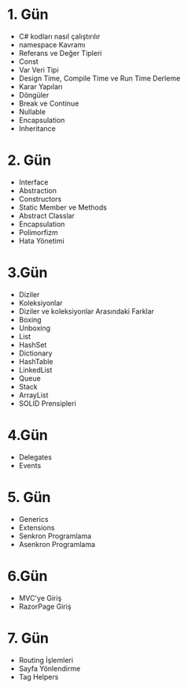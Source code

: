 # 1. Gün
- C# kodları nasıl çalıştırılır
- namespace Kavramı
- Referans ve Değer Tipleri
- Const
- Var Veri Tipi
- Design Time, Compile Time ve Run Time Derleme
- Karar Yapıları
- Döngüler
- Break ve Continue
- Nullable
- Encapsulation
- Inheritance

# 2. Gün
- Interface
- Abstraction
- Constructors
- Static Member ve Methods
- Abstract Classlar
- Encapsulation
- Polimorfizm
- Hata Yönetimi


# 3.Gün
- Diziler
- Koleksiyonlar
- Diziler ve koleksiyonlar Arasındaki Farklar
- Boxing
- Unboxing
- List
- HashSet
- Dictionary
- HashTable
- LinkedList
- Queue
- Stack
- ArrayList
- SOLID Prensipleri

# 4.Gün
- Delegates
- Events

# 5. Gün
- Generics
- Extensions
- Senkron Programlama
- Asenkron Programlama

# 6.Gün
- MVC'ye Giriş
- RazorPage Giriş

# 7. Gün
- Routing İşlemleri
- Sayfa Yönlendirme
- Tag Helpers
